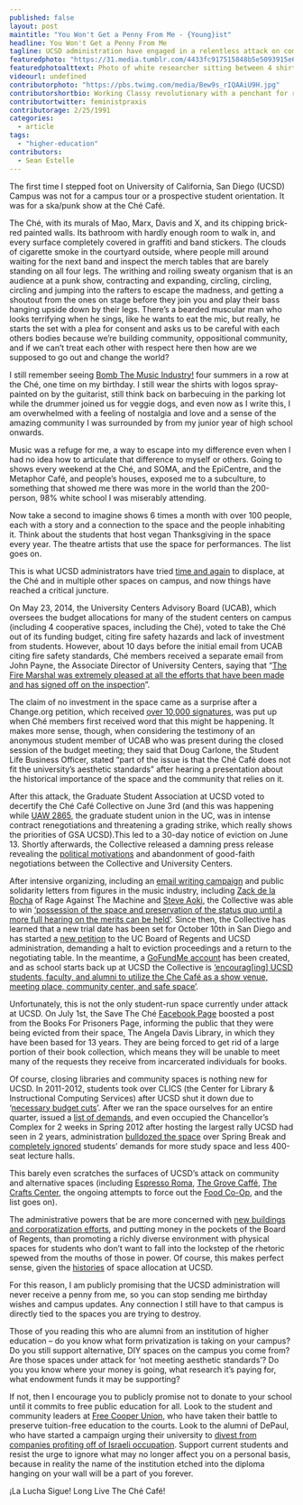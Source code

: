 ```yaml
---
published: false
layout: post
maintitle: "You Won't Get a Penny From Me - {Young}ist"
headline: You Won't Get a Penny From Me
tagline: UCSD administration have engaged in a relentless attack on community and alternative student spaces on campus. It’s time to fight back!
featuredphoto: "https://31.media.tumblr.com/4433fc917515848b5e5093915e69af54/tumblr_inline_n0sqpxYpTC1rkj9dw.jpg"
featuredphotoalttext: Photo of white researcher sitting between 4 shirtless Black natives.
videourl: undefined
contributorphoto: "https://pbs.twimg.com/media/Bew9s_rIQAAiU9H.jpg"
contributorshortbio: Working Classy revolutionary with a penchant for ruthless criticism
contributortwitter: feministpraxis
contributorage: 2/25/1991
categories: 
  - article
tags: 
  - "higher-education"
contributors: 
  - Sean Estelle
---
```


The first time I stepped foot on University of California, San Diego (UCSD) Campus was not for a campus tour or a prospective student orientation. It was for a ska/punk show at the Ché Café.
 
The Ché, with its murals of Mao, Marx, Davis and X, and its chipping brick-red painted walls. Its bathroom with hardly enough room to walk in, and every surface completely covered in graffiti and band stickers. The clouds of cigarette smoke in the courtyard outside, where people mill around waiting for the next band and inspect the merch tables that are barely standing on all four legs. The writhing and roiling sweaty organism that is an audience at a punk show, contracting and expanding, circling, circling, circling and jumping into the rafters to escape the madness, and getting a shoutout from the ones on stage before they join you and play their bass hanging upside down by their legs. There’s a bearded muscular man who looks terrifying when he sings, like he wants to eat the mic, but really, he starts the set with a plea for consent and asks us to be careful with each others bodies because we’re building community, oppositional community, and if we can’t treat each other with respect here then how are we supposed to go out and change the world?
 
I still remember seeing [Bomb The Music Industry!](http://www.bombthemusicindustry.com/final.html) four summers in a row at the Ché, one time on my birthday. I still wear the shirts with logos spray-painted on by the guitarist, still think back on barbecuing in the parking lot while the drummer joined us for veggie dogs, and even now as I write this, I am overwhelmed with a feeling of nostalgia and love and a sense of the amazing community I was surrounded by from my junior year of high school onwards.
 
Music was a refuge for me, a way to escape into my difference even when I had no idea how to articulate that difference to myself or others. Going to shows every weekend at the Ché, and SOMA, and the EpiCentre, and the Metaphor Café, and people’s houses, exposed me to a subculture, to something that showed me there was more in the world than the 200-person, 98% white school I was miserably attending. 

Now take a second to imagine shows 6 times a month with over 100 people, each with a story and a connection to the space and the people inhabiting it. Think about the students that host vegan Thanksgiving in the space every year. The theatre artists that use the space for performances. The list goes on.
 
This is what UCSD administrators have tried [time and again](https://docs.google.com/file/d/0B-mTXk2vvceRTlZzN1JPNl9mNmM/edit) to displace, at the Ché and in multiple other spaces on campus, and now things have reached a critical juncture. 

 

On May 23, 2014, the University Centers Advisory Board (UCAB), which oversees the budget allocations for many of the student centers on campus (including 4 cooperative spaces, including the Ché), voted to take the Ché out of its funding budget, citing fire safety hazards and lack of investment from students. However, about 10 days before the initial email from UCAB citing fire safety standards, Ché members received a separate email from John Payne, the Associate Director of University Centers, saying that “[The Fire Marshal was extremely pleased at all the efforts that have been made and has signed off on the inspection](https://www.facebook.com/savetheche/posts/1390021691286697)”. 

The claim of no investment in the space came as a surprise after a Change.org petition, which received [over 10,000 signatures](https://www.change.org/p/assistant-vice-chancellor-gary-ratcliff-save-the-che-from-closing), was put up when Ché members first received word that this might be happening. It makes more sense, though, when considering the testimony of an anonymous student member of UCAB who was present during the closed session of the budget meeting; they said that Doug Carlone, the Student Life Business Officer, stated “part of the issue is that the Ché Café does not fit the university’s aesthetic standards” after hearing a presentation about the historical importance of the space and the community that relies on it.
 
After this attack, the Graduate Student Association at UCSD voted to decertify the Ché Café Collective on June 3rd (and this was happening while [UAW 2865](http://www.uaw2865.org/), the graduate student union in the UC, was in intense contract renegotiations and threatening a grading strike, which really shows the priorities of GSA UCSD).This led to a 30-day notice of eviction on June 13. Shortly afterwards, the Collective released a damning press release revealing the [political motivations](http://www.scribd.com/doc/230260274/The-Future-of-the-Che-Cafe-Collective) and abandonment of good-faith negotiations between the Collective and University Centers.
 
After intensive organizing, including an [email writing campaign](https://www.facebook.com/events/1441879266080664/) and public solidarity letters from figures in the music industry, including [Zack de la Rocha](https://www.indybay.org/newsitems/2014/06/29/18758055.php) of Rage Against The Machine and [Steve Aoki](http://vimeo.com/105102300), the Collective was able to win [‘possession of the space and preservation of the status quo until a more full hearing on the merits can be held’](https://docs.google.com/document/d/1wVo5jqUntXPx7r-DqXHgPTK3xxrawVcoE-VPKHlSrbQ/pub). Since then, the Collective has learned that a new trial date has been set for October 10th in San Diego and has started a [new petition](http://www.change.org/p/board-of-regents-we-hereby-request-that-the-university-immediately-cease-its-eviction-actions-against-the-che-cafe-and-return-to-the-negotiating-table-and-that-the-university-restore-funding-to-the-che-cafe?utm_campaign=petition_created&utm_medium=email&utm_source=guides) to the UC Board of Regents and UCSD administration, demanding a halt to eviction proceedings and a return to the negotiating table. In the meantime, a [GoFundMe account](http://www.gofundme.com/b4hda8) has been created, and as school starts back up at UCSD the Collective is [‘encourag[ing] UCSD students, faculty, and alumni to utilize the Che Café as a show venue, meeting place, community center, and safe space’](http://thechecafe.blogspot.com/2014/09/the-che-cafe-collective-still-needs.html). 
 
Unfortunately, this is not the only student-run space currently under attack at UCSD. On July 1st, the Save The Ché [Facebook Page](https://www.facebook.com/savetheche) boosted a post from the Books For Prisoners Page, informing the public that they were being evicted from their space, The Angela Davis Library, in which they have been based for 13 years. They are being forced to get rid of a large portion of their book collection, which means they will be unable to meet many of the requests they receive from incarcerated individuals for books.

Of course, closing libraries and community spaces is nothing new for UCSD. In 2011-2012, students took over CLICS (the Center for Library & Instructional Computing Services) after UCSD shut it down due to ‘[necessary budget cuts](http://reclaimucsd.wordpress.com/2012/02/14/clics-a-recent-history/)’. After we ran the space ourselves for an entire quarter, issued a [list of demands](http://reclaimucsd.wordpress.com/2012/02/27/march-1st-demands/#more-319), and even occupied the Chancellor’s Complex for 2 weeks in Spring 2012 after hosting the largest rally UCSD had seen in 2 years, administration [bulldozed the space](http://reclaimucsd.wordpress.com/2012/03/30/clics-destructio/) over Spring Break and [completely ignored](http://ucsdguardian.org/2013/05/30/final-touches-made-to-galbraith-hall/) students’ demands for more study space and less 400-seat lecture halls.

This barely even scratches the surfaces of UCSD’s attack on community and alternative spaces (including [Espresso Roma](http://ucsdguardian.org/2013/12/05/starbucks-to-replace-espresso-roma/), [The Grove Caffé](http://www.yelp.com/biz/the-grove-caffe-la-jolla), [The Crafts Center](http://petitions.moveon.org/sign/save-the-ucsd-crafts), the ongoing attempts to force out the [Food Co-Op](https://www.facebook.com/ucsdfoodcoop), and the list goes on).
 
The administrative powers that be are more concerned with [new buildings and corporatization efforts](https://docs.google.com/file/d/0B6eJDAEDSjt-Z205cnNVbS16UVk/edit), and putting money in the pockets of the Board of Regents, than promoting a richly diverse environment with physical spaces for students who don’t want to fall into the lockstep of the rhetoric spewed from the mouths of those in power. Of course, this makes perfect sense, given the [histories](http://www.thomaslarson.com/publications/san-diego-reader/31-ucsd-land-dead.html) of space allocation at UCSD.
 
For this reason, I am publicly promising that the UCSD administration will never receive a penny from me, so you can stop sending me birthday wishes and campus updates. Any connection I still have to that campus is directly tied to the spaces you are trying to destroy.
 
Those of you reading this who are alumni from an institution of higher education – do you know what form privatization is taking on your campus? Do you still support alternative, DIY spaces on the campus you come from? Are those spaces under attack for ‘not meeting aesthetic standards’? Do you you know where your money is going, what research it’s paying for, what endowment funds it may be supporting?

If not, then I encourage you to publicly promise not to donate to your school until it commits to free public education for all. Look to the student and community leaders at [Free Cooper Union](https://www.facebook.com/FreeCooperUnion), who have taken their battle to preserve tuition-free education to the courts. Look to the alumni of DePaul, who have started a campaign urging their university to [divest from companies profiting off of Israeli occupation](https://www.facebook.com/dpudivest/posts/1449645248636073). Support current students and resist the urge to ignore what may no longer affect you on a personal basis, because in reality the name of the institution etched into the diploma hanging on your wall will be a part of you forever.



¡La Lucha Sigue!
Long Live The Ché Café!
